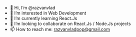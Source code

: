 - 👋 Hi, I’m @razvanvlad
- 👀 I’m interested in Web Development
- 🌱 I’m currently learning React.Js
- 💞️ I’m looking to collaborate on React.Js / Node.Js projects
- 📫 How to reach me: razvanvladpop@gmail.com

<!---
razvanvlad/razvanvlad is a ✨ special ✨ repository because its `README.md` (this file) appears on your GitHub profile.
You can click the Preview link to take a look at your changes.
--->

